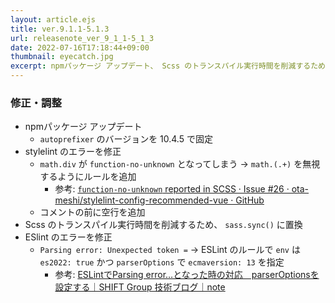 ```yaml
---
layout: article.ejs
title: ver.9.1.1-5.1.3
url: releasenote_ver_9_1_1-5_1_3
date: 2022-07-16T17:18:44+09:00
thumbnail: eyecatch.jpg
excerpt: npmパッケージ アップデート、 Scss のトランスパイル実行時間を削減するため、 sass.sync() に置換、 stylelint のエラーを修正、 ESlint のエラーを修正
---
```


### 修正・調整

- npmパッケージ アップデート
    - `autoprefixer` のバージョンを 10.4.5 で固定
- stylelint のエラーを修正
    - `math.div` が `function-no-unknown` となってしまう → `math.(.+)` を無視するようにルールを追加
        - 参考: [`function-no-unknown` reported in SCSS · Issue \#26 · ota-meshi\/stylelint-config-recommended-vue · GitHub](https://github.com/ota-meshi/stylelint-config-recommended-vue/issues/26)
    - コメントの前に空行を追加
- Scss のトランスパイル実行時間を削減するため、 `sass.sync()` に置換
- ESlint のエラーを修正
    - `Parsing error: Unexpected token =` → ESLint のルールで `env` は `es2022: true` かつ `parserOptions` で `ecmaversion: 13` を指定
        - 参考: [ESLintでParsing error…となった時の対応　parserOptionsを設定する｜SHIFT Group 技術ブログ｜note](https://note.com/shift_tech/n/n550ac679fbfa)